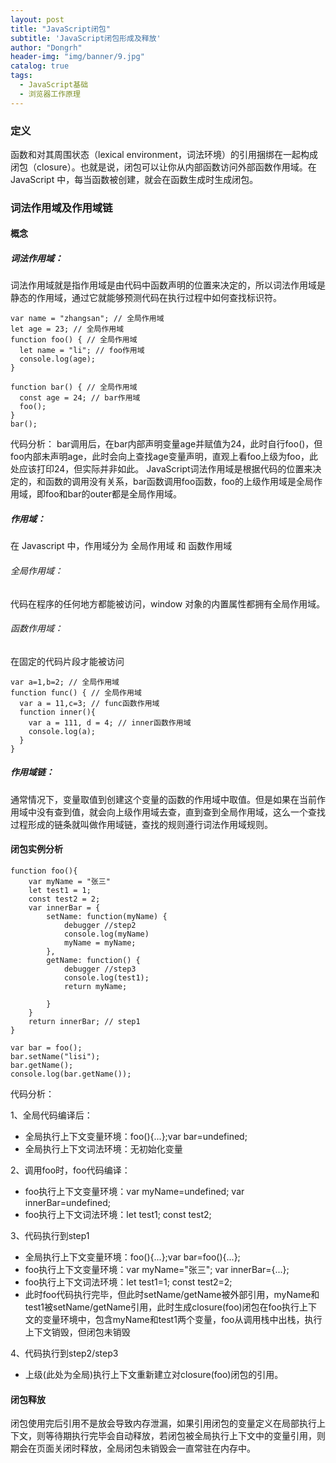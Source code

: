 ```yaml
---
layout: post
title: "JavaScript闭包"
subtitle: 'JavaScript闭包形成及释放'
author: "Dongrh"
header-img: "img/banner/9.jpg"
catalog: true
tags:
  - JavaScript基础
  - 浏览器工作原理
---
```



### 定义
函数和对其周围状态（lexical environment，词法环境）的引用捆绑在一起构成闭包（closure）。也就是说，闭包可以让你从内部函数访问外部函数作用域。在 JavaScript 中，每当函数被创建，就会在函数生成时生成闭包。

### 词法作用域及作用域链
#### 概念
##### 词法作用域：
词法作用域就是指作用域是由代码中函数声明的位置来决定的，所以词法作用域是静态的作用域，通过它就能够预测代码在执行过程中如何查找标识符。
```
var name = "zhangsan"; // 全局作用域
let age = 23; // 全局作用域
function foo() { // 全局作用域
  let name = "li"; // foo作用域
  console.log(age);
}

function bar() { // 全局作用域
  const age = 24; // bar作用域
  foo();
}
bar();
```
代码分析：
bar调用后，在bar内部声明变量age并赋值为24，此时自行foo()，但foo内部未声明age，此时会向上查找age变量声明，直观上看foo上级为foo，此处应该打印24，但实际并非如此。
JavaScript词法作用域是根据代码的位置来决定的，和函数的调用没有关系，bar函数调用foo函数，foo的上级作用域是全局作用域，即foo和bar的outer都是全局作用域。

##### 作用域：
在 Javascript 中，作用域分为 全局作用域 和 函数作用域
###### 全局作用域：
代码在程序的任何地方都能被访问，window 对象的内置属性都拥有全局作用域。
###### 函数作用域：
在固定的代码片段才能被访问
```
var a=1,b=2; // 全局作用域
function func() { // 全局作用域
  var a = 11,c=3; // func函数作用域
  function inner(){
    var a = 111, d = 4; // inner函数作用域
    console.log(a);
  }
}

```
##### 作用域链：
通常情况下，变量取值到创建这个变量的函数的作用域中取值。但是如果在当前作用域中没有查到值，就会向上级作用域去查，直到查到全局作用域，这么一个查找过程形成的链条就叫做作用域链，查找的规则遵行词法作用域规则。

#### 闭包实例分析
```
function foo(){
    var myName = "张三"
    let test1 = 1;
    const test2 = 2;
    var innerBar = {
        setName: function(myName) {
            debugger //step2
            console.log(myName)
            myName = myName;
        },
        getName: function() {
            debugger //step3
            console.log(test1);
            return myName;

        }
    }
    return innerBar; // step1
}

var bar = foo();
bar.setName("lisi");
bar.getName();
console.log(bar.getName());
```
代码分析：

1、全局代码编译后：
- 全局执行上下文变量环境：foo(){...};var bar=undefined;
- 全局执行上下文词法环境：无初始化变量

2、调用foo时，foo代码编译：
- foo执行上下文变量环境：var myName=undefined; var innerBar=undefined;
- foo执行上下文词法环境：let test1; const test2;

3、代码执行到step1
- 全局执行上下文变量环境：foo(){...};var bar=foo(){...};
- foo执行上下文变量环境：var myName="张三"; var innerBar={...};
- foo执行上下文词法环境：let test1=1; const test2=2;
- 此时foo代码执行完毕，但此时setName/getName被外部引用，myName和test1被setName/getName引用，此时生成closure(foo)闭包在foo执行上下文的变量环境中，包含myName和test1两个变量，foo从调用栈中出栈，执行上下文销毁，但闭包未销毁

4、代码执行到step2/step3
- 上级(此处为全局)执行上下文重新建立对closure(foo)闭包的引用。

#### 闭包释放
闭包使用完后引用不是放会导致内存泄漏，如果引用闭包的变量定义在局部执行上下文，则等待期执行完毕会自动释放，若闭包被全局执行上下文中的变量引用，则期会在页面关闭时释放，全局闭包未销毁会一直常驻在内存中。
